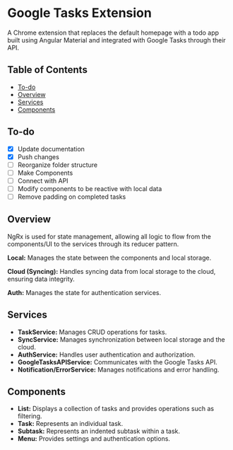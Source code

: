 # Google Tasks Extension

A Chrome extension that replaces the default homepage with a todo app built using Angular Material and integrated with Google Tasks through their API.

## Table of Contents

- [To-do](#to-do)
- [Overview](#overview)
- [Services](#services)
- [Components](#components)

## To-do

- [x] Update documentation
- [x] Push changes
- [ ] Reorganize folder structure
- [ ] Make Components
- [ ] Connect with API
- [ ] Modify components to be reactive with local data
- [ ] Remove padding on completed tasks

## Overview

NgRx is used for state management, allowing all logic to flow from the components/UI to the services through its reducer pattern.

**Local:** Manages the state between the components and local storage.

**Cloud (Syncing):** Handles syncing data from local storage to the cloud, ensuring data integrity.

**Auth:** Manages the state for authentication services.

## Services

- **TaskService:** Manages CRUD operations for tasks.
- **SyncService:** Manages synchronization between local storage and the cloud.
- **AuthService:** Handles user authentication and authorization.
- **GoogleTasksAPIService:** Communicates with the Google Tasks API.
- **Notification/ErrorService:** Manages notifications and error handling.

## Components

- **List:** Displays a collection of tasks and provides operations such as filtering.
- **Task:** Represents an individual task.
- **Subtask:** Represents an indented subtask within a task.
- **Menu:** Provides settings and authentication options.
